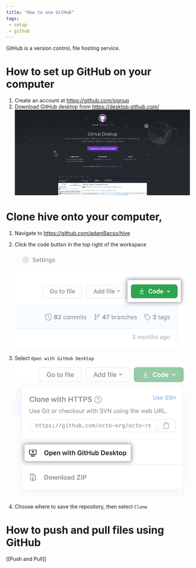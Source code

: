 ```yaml
---
title: "How to use GitHub"
tags:
 - setup
 - github
---
```

GitHub is a version control, file hosting service.

# How to set up GitHub on your computer
1. Create an account at https://github.com/signup
2. Download GitHub desktop from https://desktop.github.com/
![github_desktop.png](github_desktop.png)


# Clone hive onto your computer,
1. Navigate to https://github.com/adamBacso/hive
2. Click the code button in the top right of the workspace ![code_button.png](code_button.png)
4. Select `Open with GitHub Desktop` ![open_with_github_desktop.png](open_with_github_desktop.png)

6. Choose where to save the repository, then select `Clone`

# How to push and pull files using GitHub
[[Push and Pull]]
